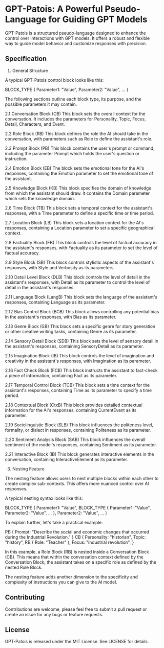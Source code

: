 # GPT-Patois: A Powerful Pseudo-Language for Guiding GPT Models

GPT-Patois is a structured pseudo-language designed to enhance the control over interactions with GPT models. It offers a robust and flexible way to guide model behavior and customize responses with precision.

## Specification

1. General Structure

A typical GPT-Patois control block looks like this:

BLOCK_TYPE {
    Parameter1: "Value",
    Parameter2: "Value",
    ...
}

The following sections outline each block type, its purpose, and the possible parameters it may contain.

2.1 Conversation Block (CB)
This block sets the overall context for the conversation. It includes the parameters for Personality, Topic, Focus, Detail, Characters, and Event.

2.2 Role Block (RB)
This block defines the role the AI should take in the conversation, with parameters such as Role to define the assistant's role.

2.3 Prompt Block (PB)
This block contains the user's prompt or command, including the parameter Prompt which holds the user's question or instruction.

2.4 Emotion Block (EB)
The block sets the emotional tone for the AI's responses, containing the Emotion parameter to set the emotional tone of the assistant.

2.5 Knowledge Block (KB)
This block specifies the domain of knowledge from which the assistant should draw. It contains the Domain parameter which sets the knowledge domain.

2.6 Time Block (TB)
This block sets a temporal context for the assistant's responses, with a Time parameter to define a specific time or time period.

2.7 Location Block (LB)
This block sets a location context for the AI's responses, containing a Location parameter to set a specific geographical context.

2.8 Factuality Block (FB)
This block controls the level of factual accuracy in the assistant's responses, with Factuality as its parameter to set the level of factual accuracy.

2.9 Style Block (SB)
This block controls stylistic aspects of the assistant's responses, with Style and Verbosity as its parameters.

2.10 Detail Level Block (DLB)
This block controls the level of detail in the assistant's responses, with Detail as its parameter to control the level of detail in the assistant's responses.

2.11 Language Block (LangB)
This block sets the language of the assistant's responses, containing Language as its parameter.

2.12 Bias Control Block (BCB)
This block allows controlling any potential bias in the assistant's responses, with Bias as its parameter.

2.13 Genre Block (GB)
This block sets a specific genre for story generation or other creative writing tasks, containing Genre as its parameter.

2.14 Sensory Detail Block (SDB)
This block sets the level of sensory detail in the assistant's responses, containing SensoryDetail as its parameter.

2.15 Imagination Block (IB)
This block controls the level of imagination and creativity in the assistant's responses, with Imagination as its parameter.

2.16 Fact Check Block (FCB)
This block instructs the assistant to fact-check a piece of information, containing Fact as its parameter.

2.17 Temporal Control Block (TCB)
This block sets a time context for the assistant's responses, containing Time as its parameter to specify a time period.

2.18 Contextual Block (CtxB)
This block provides detailed contextual information for the AI's responses, containing CurrentEvent as its parameter.

2.19 Sociolinguistic Block (SLB)
This block influences the politeness level, formality, or dialect in responses, containing Politeness as its parameter.

2.20 Sentiment Analysis Block (SAB)
This block influences the overall sentiment of the model's responses, containing Sentiment as its parameter.

2.21 Interactive Block (IB)
This block generates interactive elements in the conversation, containing InteractiveElement as its parameter.


3. Nesting Feature

The nesting feature allows users to nest multiple blocks within each other to create complex sub-contexts. This offers more nuanced control over AI responses.

A typical nesting syntax looks like this:

BLOCK_TYPE {
    Parameter1: "Value",
    BLOCK_TYPE {
        Parameter1: "Value",
        Parameter2: "Value",
        ...
    },
    Parameter2: "Value",
    ...
}

To explain further, let's take a practical example:

PB {
    Prompt: "Describe the social and economic changes that occurred during the Industrial Revolution."
}
CB {
    Personality: "historian",
    Topic: "history",
    RB {
        Role: "Teacher"
    },
    Focus: "industrial revolution",
}

In this example, a Role Block (RB) is nested inside a Conversation Block (CB). This means that within the conversation context defined by the Conversation Block, the assistant takes on a specific role as defined by the nested Role Block.

The nesting feature adds another dimension to the specificity and complexity of instructions you can give to the AI model.

## Contributing

Contributions are welcome, please feel free to submit a pull request or create an issue for any bugs or feature requests.

## License

GPT-Patois is released under the MIT License. See LICENSE for details.